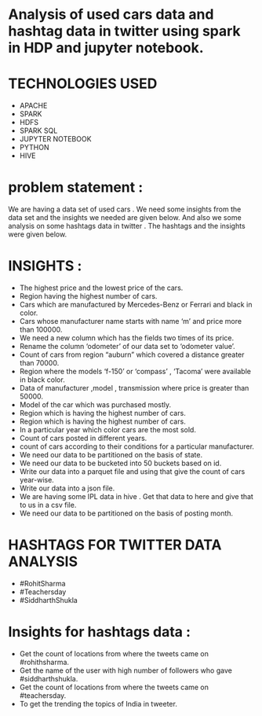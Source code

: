 # Analysis of used cars data and hashtag data in twitter using spark in HDP and jupyter notebook.

# TECHNOLOGIES USED 
* APACHE 
* SPARK
* HDFS
* SPARK SQL
* JUPYTER NOTEBOOK
* PYTHON
* HIVE

# problem statement :
We are having a data set of used cars . We need some insights from the data set and the insights we needed are  given below. And also we some analysis on some hashtags data in twitter . The hashtags and the insights were given below.
# INSIGHTS : 
* The highest price and the lowest price of the cars.
* Region having the highest number of cars.
* Cars which are manufactured by Mercedes-Benz or Ferrari and  black in color.
* Cars whose manufacturer name starts with name ‘m’ and price more than 100000.
* We need a new column which has the fields two times of its price.
* Rename the column ‘odometer’ of our data set to ‘odometer value’.
* Count of cars from region “auburn” which covered a distance greater than  70000.
* Region where the models ‘f-150’ or ‘compass’ , ‘Tacoma’ were available in black color. 
* Data of manufacturer ,model , transmission where price is greater than 50000.
* Model of the car which was purchased mostly.
* Region which is having the highest number of cars.
* Region which is having the highest number of cars.
* In a particular year which color cars are the most sold.
* Count of cars posted in different years.
* count of cars according to their conditions for a particular manufacturer.
* We need our data to be partitioned on the basis of state.
* We need our data to be bucketed into 50 buckets based on id.
* Write our  data into a parquet file and using that give the count of cars year-wise.
* Write our  data into a json file.
* We are having some IPL data in hive . Get that data to here and give that to us in a csv file.
* We need our data to be partitioned on the basis of posting month.

# HASHTAGS FOR TWITTER DATA ANALYSIS
* #RohitSharma
* #Teachersday
* #SiddharthShukla

# Insights for hashtags data : 
* Get the count of locations from where the tweets came on #rohithsharma.
* Get the name of the user with high number of followers who gave #siddharthshukla.
* Get the count of locations from where the tweets came on #teachersday.
* To get the trending the topics of India in tweeter.





